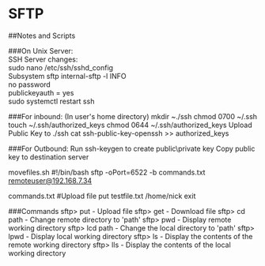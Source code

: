 # SFTP

##Notes and Scripts     

###On Unix Server:   
SSH Server changes:   
sudo nano /etc/ssh/sshd_config   
Subsystem sftp internal-sftp -l INFO   
no password   
publickeyauth = yes   
sudo systemctl restart ssh   

###For inbound:
(In user's home directory)
mkdir ~./ssh
chmod 0700 ~/.ssh
touch ~/.ssh/authorized_keys
chmod 0644 ~/.ssh/authorized_keys
Upload Public Key to ./ssh
cat ssh-public-key-openssh >> authorized_keys

###For Outbound:
Run ssh-keygen to create public\private key
Copy public key to destination server

movefiles.sh
#!/bin/bash
sftp -oPort=6522 -b commands.txt remoteuser@192.168.7.34

commands.txt
#Upload file
put testfile.txt /home/nick
exit

###Commands
sftp> put - Upload file
sftp> get - Download file
sftp> cd path - Change remote directory to 'path'
sftp> pwd - Display remote working directory
sftp> lcd path - Change the local directory to 'path'
sftp> lpwd - Display local working directory
sftp> ls - Display the contents of the remote working directory
sftp> lls - Display the contents of the local working directory
